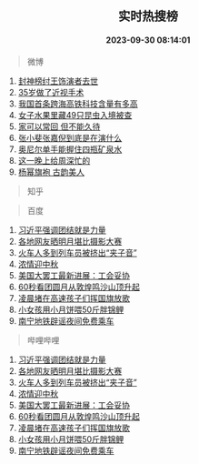<div align="center"><h2>实时热搜榜</h2><h4>2023-09-30 08:14:01</h4></div>

> 微博  

1. [封神榜纣王饰演者去世](https://s.weibo.com/weibo?q=%E5%B0%81%E7%A5%9E%E6%A6%9C%E7%BA%A3%E7%8E%8B%E9%A5%B0%E6%BC%94%E8%80%85%E5%8E%BB%E4%B8%96&t=31&band_rank=1&Refer=top)<br />
2. [35岁做了近视手术](https://s.weibo.com/weibo?q=35%E5%B2%81%E5%81%9A%E4%BA%86%E8%BF%91%E8%A7%86%E6%89%8B%E6%9C%AF&t=31&band_rank=2&Refer=top)<br />
3. [我国首条跨海高铁科技含量有多高](https://s.weibo.com/weibo?q=%23%E6%88%91%E5%9B%BD%E9%A6%96%E6%9D%A1%E8%B7%A8%E6%B5%B7%E9%AB%98%E9%93%81%E7%A7%91%E6%8A%80%E5%90%AB%E9%87%8F%E6%9C%89%E5%A4%9A%E9%AB%98%23&t=31&band_rank=3&Refer=top)<br />
4. [女子水果里藏49只昆虫入境被查](https://s.weibo.com/weibo?q=%23%E5%A5%B3%E5%AD%90%E6%B0%B4%E6%9E%9C%E9%87%8C%E8%97%8F49%E5%8F%AA%E6%98%86%E8%99%AB%E5%85%A5%E5%A2%83%E8%A2%AB%E6%9F%A5%23&t=31&band_rank=4&Refer=top)<br />
5. [家可以常回 但不能久待](https://s.weibo.com/weibo?q=%E5%AE%B6%E5%8F%AF%E4%BB%A5%E5%B8%B8%E5%9B%9E%20%E4%BD%86%E4%B8%8D%E8%83%BD%E4%B9%85%E5%BE%85&t=31&band_rank=5&Refer=top)<br />
6. [张小斐张嘉倪到底是在演什么](https://s.weibo.com/weibo?q=%23%E5%BC%A0%E5%B0%8F%E6%96%90%E5%BC%A0%E5%98%89%E5%80%AA%E5%88%B0%E5%BA%95%E6%98%AF%E5%9C%A8%E6%BC%94%E4%BB%80%E4%B9%88%23&t=31&band_rank=6&Refer=top)<br />
7. [奥尼尔单手能握住四瓶矿泉水](https://s.weibo.com/weibo?q=%23%E5%A5%A5%E5%B0%BC%E5%B0%94%E5%8D%95%E6%89%8B%E8%83%BD%E6%8F%A1%E4%BD%8F%E5%9B%9B%E7%93%B6%E7%9F%BF%E6%B3%89%E6%B0%B4%23&t=31&band_rank=7&Refer=top)<br />
8. [这一晚上给周深忙的](https://s.weibo.com/weibo?q=%23%E8%BF%99%E4%B8%80%E6%99%9A%E4%B8%8A%E7%BB%99%E5%91%A8%E6%B7%B1%E5%BF%99%E7%9A%84%23&t=31&band_rank=8&Refer=top)<br />
9. [杨幂旗袍 古韵美人](https://s.weibo.com/weibo?q=%E6%9D%A8%E5%B9%82%E6%97%97%E8%A2%8D%20%E5%8F%A4%E9%9F%B5%E7%BE%8E%E4%BA%BA&t=31&band_rank=9&Refer=top)<br />

> 知乎  


> 百度  

1. [习近平强调团结就是力量](https://www.baidu.com/s?wd=%E4%B9%A0%E8%BF%91%E5%B9%B3%E5%BC%BA%E8%B0%83%E5%9B%A2%E7%BB%93%E5%B0%B1%E6%98%AF%E5%8A%9B%E9%87%8F&sa=fyb_news&rsv_dl=fyb_news)<br />
2. [各地网友晒明月堪比摄影大赛](https://www.baidu.com/s?wd=%E5%90%84%E5%9C%B0%E7%BD%91%E5%8F%8B%E6%99%92%E6%98%8E%E6%9C%88%E5%A0%AA%E6%AF%94%E6%91%84%E5%BD%B1%E5%A4%A7%E8%B5%9B&sa=fyb_news&rsv_dl=fyb_news)<br />
3. [火车人多到列车员被挤出“夹子音”](https://www.baidu.com/s?wd=%E7%81%AB%E8%BD%A6%E4%BA%BA%E5%A4%9A%E5%88%B0%E5%88%97%E8%BD%A6%E5%91%98%E8%A2%AB%E6%8C%A4%E5%87%BA%E2%80%9C%E5%A4%B9%E5%AD%90%E9%9F%B3%E2%80%9D&sa=fyb_news&rsv_dl=fyb_news)<br />
4. [浓情迎中秋](https://www.baidu.com/s?wd=%E6%B5%93%E6%83%85%E8%BF%8E%E4%B8%AD%E7%A7%8B&sa=fyb_news&rsv_dl=fyb_news)<br />
5. [美国大罢工最新进展：工会妥协](https://www.baidu.com/s?wd=%E7%BE%8E%E5%9B%BD%E5%A4%A7%E7%BD%A2%E5%B7%A5%E6%9C%80%E6%96%B0%E8%BF%9B%E5%B1%95%EF%BC%9A%E5%B7%A5%E4%BC%9A%E5%A6%A5%E5%8D%8F&sa=fyb_news&rsv_dl=fyb_news)<br />
6. [60秒看团圆月从敦煌鸣沙山顶升起](https://www.baidu.com/s?wd=60%E7%A7%92%E7%9C%8B%E5%9B%A2%E5%9C%86%E6%9C%88%E4%BB%8E%E6%95%A6%E7%85%8C%E9%B8%A3%E6%B2%99%E5%B1%B1%E9%A1%B6%E5%8D%87%E8%B5%B7&sa=fyb_news&rsv_dl=fyb_news)<br />
7. [凌晨堵在高速孩子们挥国旗放歌](https://www.baidu.com/s?wd=%E5%87%8C%E6%99%A8%E5%A0%B5%E5%9C%A8%E9%AB%98%E9%80%9F%E5%AD%A9%E5%AD%90%E4%BB%AC%E6%8C%A5%E5%9B%BD%E6%97%97%E6%94%BE%E6%AD%8C&sa=fyb_news&rsv_dl=fyb_news)<br />
8. [小女孩用小月饼喂50斤胖锦鲤](https://www.baidu.com/s?wd=%E5%B0%8F%E5%A5%B3%E5%AD%A9%E7%94%A8%E5%B0%8F%E6%9C%88%E9%A5%BC%E5%96%8250%E6%96%A4%E8%83%96%E9%94%A6%E9%B2%A4&sa=fyb_news&rsv_dl=fyb_news)<br />
9. [南宁地铁辟谣夜间免费乘车](https://www.baidu.com/s?wd=%E5%8D%97%E5%AE%81%E5%9C%B0%E9%93%81%E8%BE%9F%E8%B0%A3%E5%A4%9C%E9%97%B4%E5%85%8D%E8%B4%B9%E4%B9%98%E8%BD%A6&sa=fyb_news&rsv_dl=fyb_news)<br />

> 哔哩哔哩  

1. [习近平强调团结就是力量](https://www.baidu.com/s?wd=%E4%B9%A0%E8%BF%91%E5%B9%B3%E5%BC%BA%E8%B0%83%E5%9B%A2%E7%BB%93%E5%B0%B1%E6%98%AF%E5%8A%9B%E9%87%8F&sa=fyb_news&rsv_dl=fyb_news)<br />
2. [各地网友晒明月堪比摄影大赛](https://www.baidu.com/s?wd=%E5%90%84%E5%9C%B0%E7%BD%91%E5%8F%8B%E6%99%92%E6%98%8E%E6%9C%88%E5%A0%AA%E6%AF%94%E6%91%84%E5%BD%B1%E5%A4%A7%E8%B5%9B&sa=fyb_news&rsv_dl=fyb_news)<br />
3. [火车人多到列车员被挤出“夹子音”](https://www.baidu.com/s?wd=%E7%81%AB%E8%BD%A6%E4%BA%BA%E5%A4%9A%E5%88%B0%E5%88%97%E8%BD%A6%E5%91%98%E8%A2%AB%E6%8C%A4%E5%87%BA%E2%80%9C%E5%A4%B9%E5%AD%90%E9%9F%B3%E2%80%9D&sa=fyb_news&rsv_dl=fyb_news)<br />
4. [浓情迎中秋](https://www.baidu.com/s?wd=%E6%B5%93%E6%83%85%E8%BF%8E%E4%B8%AD%E7%A7%8B&sa=fyb_news&rsv_dl=fyb_news)<br />
5. [美国大罢工最新进展：工会妥协](https://www.baidu.com/s?wd=%E7%BE%8E%E5%9B%BD%E5%A4%A7%E7%BD%A2%E5%B7%A5%E6%9C%80%E6%96%B0%E8%BF%9B%E5%B1%95%EF%BC%9A%E5%B7%A5%E4%BC%9A%E5%A6%A5%E5%8D%8F&sa=fyb_news&rsv_dl=fyb_news)<br />
6. [60秒看团圆月从敦煌鸣沙山顶升起](https://www.baidu.com/s?wd=60%E7%A7%92%E7%9C%8B%E5%9B%A2%E5%9C%86%E6%9C%88%E4%BB%8E%E6%95%A6%E7%85%8C%E9%B8%A3%E6%B2%99%E5%B1%B1%E9%A1%B6%E5%8D%87%E8%B5%B7&sa=fyb_news&rsv_dl=fyb_news)<br />
7. [凌晨堵在高速孩子们挥国旗放歌](https://www.baidu.com/s?wd=%E5%87%8C%E6%99%A8%E5%A0%B5%E5%9C%A8%E9%AB%98%E9%80%9F%E5%AD%A9%E5%AD%90%E4%BB%AC%E6%8C%A5%E5%9B%BD%E6%97%97%E6%94%BE%E6%AD%8C&sa=fyb_news&rsv_dl=fyb_news)<br />
8. [小女孩用小月饼喂50斤胖锦鲤](https://www.baidu.com/s?wd=%E5%B0%8F%E5%A5%B3%E5%AD%A9%E7%94%A8%E5%B0%8F%E6%9C%88%E9%A5%BC%E5%96%8250%E6%96%A4%E8%83%96%E9%94%A6%E9%B2%A4&sa=fyb_news&rsv_dl=fyb_news)<br />
9. [南宁地铁辟谣夜间免费乘车](https://www.baidu.com/s?wd=%E5%8D%97%E5%AE%81%E5%9C%B0%E9%93%81%E8%BE%9F%E8%B0%A3%E5%A4%9C%E9%97%B4%E5%85%8D%E8%B4%B9%E4%B9%98%E8%BD%A6&sa=fyb_news&rsv_dl=fyb_news)<br />
